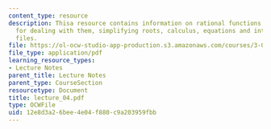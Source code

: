 ```yaml
---
content_type: resource
description: Thisa resource contains information on rational functions, operations
  for dealing with them, simplifying roots, calculus, equations and interaction with
  files.
file: https://ol-ocw-studio-app-production.s3.amazonaws.com/courses/3-016-mathematics-for-materials-scientists-and-engineers-fall-2005/12e8d3a26bee4e04f880c9a203959fbb_lecture_04.pdf
file_type: application/pdf
learning_resource_types:
- Lecture Notes
parent_title: Lecture Notes
parent_type: CourseSection
resourcetype: Document
title: lecture_04.pdf
type: OCWFile
uid: 12e8d3a2-6bee-4e04-f880-c9a203959fbb
---
```

